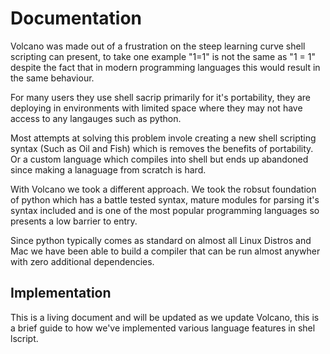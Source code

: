 # Documentation

Volcano was made out of a frustration on the steep learning curve shell scripting can present,
to take one example "1=1" is not the same as "1 = 1" despite the fact that in modern programming
languages this would result in the same behaviour.

For many users they use shell sacrip primarily for it's portability, they are deploying in 
environments with limited space where they may not have access to any langauges such as python.

Most attempts at solving this problem invole creating a new shell scripting syntax (Such as Oil and
Fish) which is removes the benefits of portability. Or a custom language which compiles into shell
but ends up abandoned since making a lanaguage from scratch is hard.

With Volcano we took a different approach. We took the robsut foundation of python which has a battle tested syntax, mature modules for parsing it's syntax included and is one of the most
popular programming languages so presents a low barrier to entry. 

Since python typically comes as standard on almost all Linux Distros and Mac we have been able to
build a compiler that can be run almost anywher with zero additional dependencies.

## Implementation

This is a living document and will be updated as we update Volcano, this is a brief guide to how
we've implemented various language features in shel lscript.